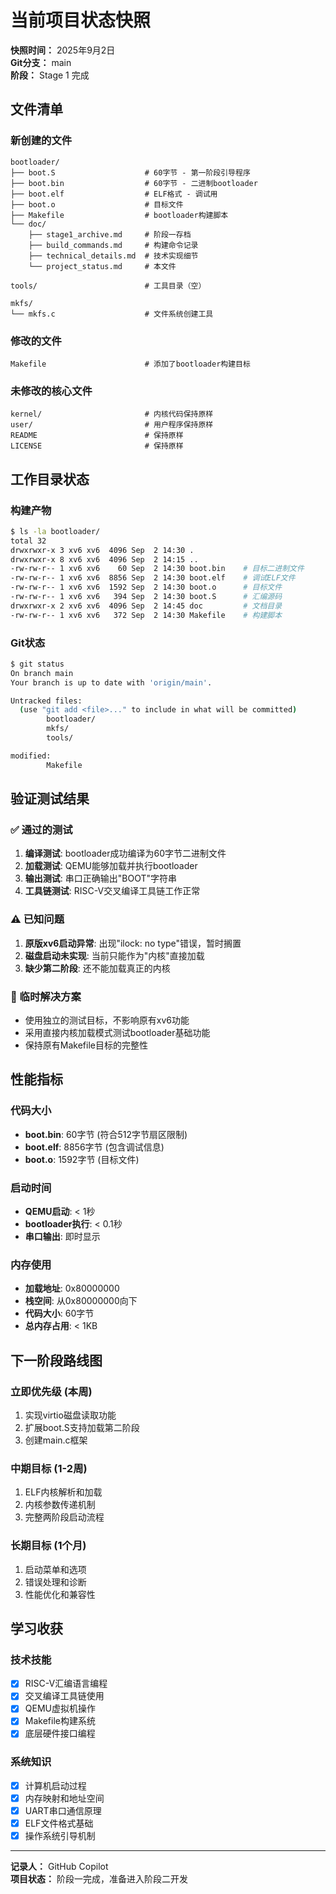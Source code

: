 # 当前项目状态快照

**快照时间：** 2025年9月2日  
**Git分支：** main  
**阶段：** Stage 1 完成

## 文件清单

### 新创建的文件
```
bootloader/
├── boot.S                    # 60字节 - 第一阶段引导程序
├── boot.bin                  # 60字节 - 二进制bootloader  
├── boot.elf                  # ELF格式 - 调试用
├── boot.o                    # 目标文件
├── Makefile                  # bootloader构建脚本
└── doc/
    ├── stage1_archive.md     # 阶段一存档
    ├── build_commands.md     # 构建命令记录  
    ├── technical_details.md  # 技术实现细节
    └── project_status.md     # 本文件

tools/                        # 工具目录（空）

mkfs/
└── mkfs.c                    # 文件系统创建工具
```

### 修改的文件
```
Makefile                      # 添加了bootloader构建目标
```

### 未修改的核心文件
```
kernel/                       # 内核代码保持原样
user/                         # 用户程序保持原样
README                        # 保持原样
LICENSE                       # 保持原样
```

## 工作目录状态

### 构建产物
```bash
$ ls -la bootloader/
total 32
drwxrwxr-x 3 xv6 xv6  4096 Sep  2 14:30 .
drwxrwxr-x 8 xv6 xv6  4096 Sep  2 14:15 ..
-rw-rw-r-- 1 xv6 xv6    60 Sep  2 14:30 boot.bin    # 目标二进制文件
-rw-rw-r-- 1 xv6 xv6  8856 Sep  2 14:30 boot.elf    # 调试ELF文件
-rw-rw-r-- 1 xv6 xv6  1592 Sep  2 14:30 boot.o      # 目标文件
-rw-rw-r-- 1 xv6 xv6   394 Sep  2 14:30 boot.S      # 汇编源码
drwxrwxr-x 2 xv6 xv6  4096 Sep  2 14:45 doc         # 文档目录
-rw-rw-r-- 1 xv6 xv6   372 Sep  2 14:30 Makefile    # 构建脚本
```

### Git状态
```bash
$ git status
On branch main
Your branch is up to date with 'origin/main'.

Untracked files:
  (use "git add <file>..." to include in what will be committed)
        bootloader/
        mkfs/
        tools/

modified:
        Makefile
```

## 验证测试结果

### ✅ 通过的测试
1. **编译测试**: bootloader成功编译为60字节二进制文件
2. **加载测试**: QEMU能够加载并执行bootloader
3. **输出测试**: 串口正确输出"BOOT"字符串
4. **工具链测试**: RISC-V交叉编译工具链工作正常

### ⚠️ 已知问题
1. **原版xv6启动异常**: 出现"ilock: no type"错误，暂时搁置
2. **磁盘启动未实现**: 当前只能作为"内核"直接加载
3. **缺少第二阶段**: 还不能加载真正的内核

### 🔧 临时解决方案
- 使用独立的测试目标，不影响原有xv6功能
- 采用直接内核加载模式测试bootloader基础功能
- 保持原有Makefile目标的完整性

## 性能指标

### 代码大小
- **boot.bin**: 60字节 (符合512字节扇区限制)
- **boot.elf**: 8856字节 (包含调试信息)
- **boot.o**: 1592字节 (目标文件)

### 启动时间
- **QEMU启动**: < 1秒
- **bootloader执行**: < 0.1秒  
- **串口输出**: 即时显示

### 内存使用
- **加载地址**: 0x80000000
- **栈空间**: 从0x80000000向下
- **代码大小**: 60字节
- **总内存占用**: < 1KB

## 下一阶段路线图

### 立即优先级 (本周)
1. 实现virtio磁盘读取功能
2. 扩展boot.S支持加载第二阶段
3. 创建main.c框架

### 中期目标 (1-2周)  
1. ELF内核解析和加载
2. 内核参数传递机制
3. 完整两阶段启动流程

### 长期目标 (1个月)
1. 启动菜单和选项
2. 错误处理和诊断
3. 性能优化和兼容性

## 学习收获

### 技术技能
- [x] RISC-V汇编语言编程
- [x] 交叉编译工具链使用  
- [x] QEMU虚拟机操作
- [x] Makefile构建系统
- [x] 底层硬件接口编程

### 系统知识
- [x] 计算机启动过程
- [x] 内存映射和地址空间
- [x] UART串口通信原理
- [x] ELF文件格式基础
- [x] 操作系统引导机制

---
**记录人：** GitHub Copilot  
**项目状态：** 阶段一完成，准备进入阶段二开发
